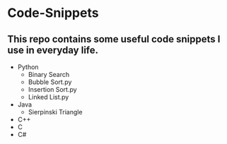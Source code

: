 # Code-Snippets
## This repo contains some useful code snippets I use in everyday life.

- Python
	- Binary Search
	- Bubble Sort.py
	- Insertion Sort.py
	- Linked List.py
- Java
	- Sierpinski Triangle
- C++
- C
- C#
